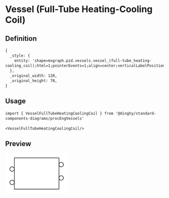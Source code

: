 # Vessel (Full-Tube Heating-Cooling Coil)

## Definition

```
{
  _style: { 
    entity: 'shape=mxgraph.pid.vessels.vessel_(full-tube_heating-cooling_coil);html=1;pointerEvents=1;align=center;verticalLabelPosition=bottom;verticalAlign=top;dashed=0;',
  },
  _original_width: 120,
  _original_height: 70,
}
```

## Usage

```
import { VesselFullTubeHeatingCoolingCoil } from '@dinghy/standard-components-diagrams/procEngVessels'

<VesselFullTubeHeatingCoolingCoil/>
```

## Preview

<img src="./vessel-full-tube-heating-cooling-coil.png" width="200"/>
